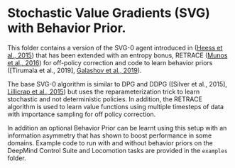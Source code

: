 # Stochastic Value Gradients (SVG) with Behavior Prior.

This folder contains a version of the SVG-0 agent introduced in
([Heess et al., 2015]) that has been extended with an entropy bonus, RETRACE
([Munos et al., 2016]) for off-policy correction and code to learn behavior
priors ([Tirumala et al., 2019], [Galashov et al., 2019]).

The base SVG-0 algorithm is similar to DPG and DDPG ([Silver et al., 2015],
[Lillicrap et al., 2015]) but uses the reparameterization trick to learn
stochastic and not deterministic policies. In addition, the RETRACE algorithm is
used to learn value functions using multiple timesteps of data with importance
sampling for off policy correction.

In addition an optional Behavior Prior can be learnt using this setup with an
information asymmetry that has shown to boost performance in some domains.
Example code to run with and without behavior priors on the DeepMind Control
Suite and Locomotion tasks are provided in the `examples` folder.

[Heess et al., 2015]: https://arxiv.org/abs/1510.09142
[Munos et al., 2016]: https://arxiv.org/abs/1606.02647
[Lillicrap et al., 2015]: https://arxiv.org/abs/1509.02971
[Silver et al., 2014]: http://proceedings.mlr.press/v32/silver14
[Tirumala et al., 2020]: https://arxiv.org/abs/2010.14274
[Galashov et al., 2019]: https://arxiv.org/abs/1905.01240
